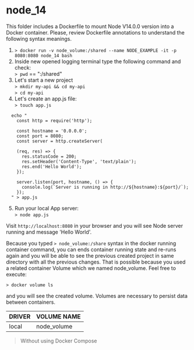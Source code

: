 # node_14
This folder includes a Dockerfile to mount Node V14.0.0 version into a Docker container. Please, review Dockerfile annotations to understand the following syntax meanings.  

1. ```> docker run -v node_volume:/shared --name NODE_EXAMPLE -it -p 8080:8080 node_14 bash```
2. Inside new opened logging terminal type the following command and check:  
```> pwd``` == ":/shared" 
3. Let's start a new project  
```> mkdir my-api && cd my-api```  
```> cd my-api```
4. Let's create an app.js file:  
```> touch app.js```  
```> 
  echo "
    const http = require('http');
    
    const hostname = '0.0.0.0';
    const port = 8080;
    const server = http.createServer(
      
    (req, res) => {
      res.statusCode = 200;
      res.setHeader('Content-Type', 'text/plain');
      res.end('Hello World');
    });
    
    server.listen(port, hostname, () => {
      console.log(`Server is running in http://${hostname}:${port}/`);
    });
  " > app.js
```  
  
5. Run your local App server:  
```> node app.js```

Visit ```http://localhost:8080``` in your browser and you will see Node server running and message 'Hello World'.  

Because you typed ```> node_volume:/share``` syntax in the docker running container command, you can ends container running state and re-runs again and you will be able to see the previous created project in same directory with all the previous changes.
That is possible because you used a related container Volume which we named node_volume. Feel free to execute:  

```> docker volume ls```  

and you will see the created volume. Volumes are necessary to persist data between containers.  

|DRIVER|VOLUME NAME|  
|---|---|
|local|node_volume|  

> Without using Docker Compose
